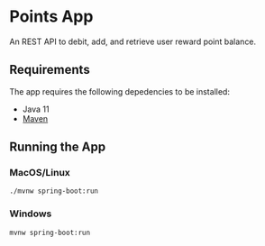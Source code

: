 # Points App

An REST API to debit, add, and retrieve user reward point balance.

## Requirements

The app requires the following depedencies to be installed:

- Java 11
- [Maven](https://maven.apache.org/)

## Running the App

### MacOS/Linux

```
./mvnw spring-boot:run
```

### Windows

```
mvnw spring-boot:run
```



